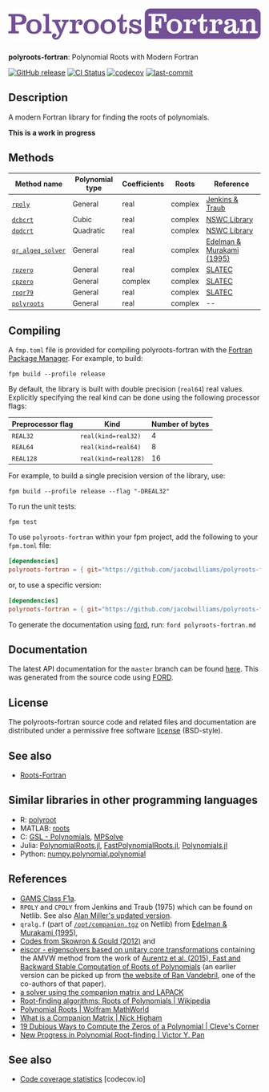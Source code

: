 ![polyroots-fortran](media/logo.png)
============

**polyroots-fortran**: Polynomial Roots with Modern Fortran

[![GitHub release](https://img.shields.io/github/release/jacobwilliams/polyroots-fortran.svg)](https://github.com/jacobwilliams/polyroots-fortran/releases/latest)
[![CI Status](https://github.com/jacobwilliams/polyroots-fortran/actions/workflows/CI.yml/badge.svg)](https://github.com/jacobwilliams/polyroots-fortran/actions)
[![codecov](https://codecov.io/gh/jacobwilliams/polyroots-fortran/branch/master/graph/badge.svg)](https://codecov.io/gh/jacobwilliams/polyroots-fortran)
[![last-commit](https://img.shields.io/github/last-commit/jacobwilliams/polyroots-fortran)](https://github.com/jacobwilliams/polyroots-fortran/commits/master)

## Description

A modern Fortran library for finding the roots of polynomials.

**This is a work in progress**

## Methods

Method name | Polynomial type | Coefficients | Roots | Reference
--- | --- | --- | --- | ---
[`rpoly`](https://jacobwilliams.github.io/polyroots-fortran/proc/rpoly.html) | General | real | complex | [Jenkins & Traub](https://dl.acm.org/doi/10.1145/355637.355643)
[`dcbcrt`](https://jacobwilliams.github.io/polyroots-fortran/proc/dcbcrt.html) | Cubic | real | complex | [NSWC Library](https://github.com/jacobwilliams/nswc)
[`dqdcrt`](https://jacobwilliams.github.io/polyroots-fortran/proc/dqdcrt.html) | Quadratic | real | complex | [NSWC Library](https://github.com/jacobwilliams/nswc)
[`qr_algeq_solver`](https://jacobwilliams.github.io/polyroots-fortran/proc/qr_algeq_solver.html) | General | real | complex | [Edelman & Murakami (1995)](https://www.ams.org/journals/mcom/1995-64-210/S0025-5718-1995-1262279-2/S0025-5718-1995-1262279-2.pdf)
[`rpzero`](https://jacobwilliams.github.io/polyroots-fortran/proc/rpzero.html) | General | real | complex | [SLATEC](https://netlib.org/slatec/src/rpzero.f)
[`cpzero`](https://jacobwilliams.github.io/polyroots-fortran/proc/cpzero.html) | General | complex | complex | [SLATEC](https://netlib.org/slatec/src/cpzero.f)
[`rpqr79`](https://jacobwilliams.github.io/polyroots-fortran/proc/rpqr79.html) | General | real | complex | [SLATEC](https://netlib.org/slatec/src/rpqr79.f)
[`polyroots`](https://jacobwilliams.github.io/polyroots-fortran/proc/polyroots.html) | General | real | complex | --

## Compiling

A `fmp.toml` file is provided for compiling polyroots-fortran with the [Fortran Package Manager](https://github.com/fortran-lang/fpm). For example, to build:

```
fpm build --profile release
```

By default, the library is built with double precision (`real64`) real values. Explicitly specifying the real kind can be done using the following processor flags:

Preprocessor flag | Kind  | Number of bytes
----------------- | ----- | ---------------
`REAL32`  | `real(kind=real32)`  | 4
`REAL64`  | `real(kind=real64)`  | 8
`REAL128` | `real(kind=real128)` | 16

For example, to build a single precision version of the library, use:

```
fpm build --profile release --flag "-DREAL32"
```

To run the unit tests:

```
fpm test
```

To use `polyroots-fortran` within your fpm project, add the following to your `fpm.toml` file:
```toml
[dependencies]
polyroots-fortran = { git="https://github.com/jacobwilliams/polyroots-fortran.git" }
```

or, to use a specific version:
```toml
[dependencies]
polyroots-fortran = { git="https://github.com/jacobwilliams/polyroots-fortran.git", tag = "1.0.0"  }
```

To generate the documentation using [ford](https://github.com/Fortran-FOSS-Programmers/ford), run: ```ford polyroots-fortran.md```

## Documentation

The latest API documentation for the `master` branch can be found [here](https://jacobwilliams.github.io/polyroots-fortran/). This was generated from the source code using [FORD](https://github.com/Fortran-FOSS-Programmers/ford).

## License

The polyroots-fortran source code and related files and documentation are distributed under a permissive free software [license](https://github.com/jacobwilliams/polyroots-fortran/blob/master/LICENSE.md) (BSD-style).

## See also

* [Roots-Fortran](https://github.com/jacobwilliams/roots-fortran)

## Similar libraries in other programming languages

* R: [polyroot](https://stat.ethz.ch/R-manual/R-devel/library/base/html/polyroot.html)
* MATLAB: [roots](https://www.mathworks.com/help/matlab/ref/roots.html)
* C: [GSL - Polynomials](https://www.gnu.org/software/gsl/doc/html/poly.html), [MPSolve](https://numpi.dm.unipi.it/software/mpsolve)
* Julia: [PolynomialRoots.jl](https://github.com/giordano/PolynomialRoots.jl), [FastPolynomialRoots.jl](https://github.com/andreasnoack/FastPolynomialRoots.jl), [Polynomials.jl](https://github.com/JuliaMath/Polynomials.jl)
* Python: [numpy.polynomial.polynomial](https://docs.scipy.org/doc//numpy-1.10.4/reference/routines.polynomials.polynomial.html)


## References

* [GAMS Class F1a](https://gams.nist.gov/cgi-bin/serve.cgi/Class/F1a).
* `RPOLY` and `CPOLY` from Jenkins and Traub (1975) which can be found on Netlib. See also [Alan Miller's updated version](https://jblevins.org/mirror/amiller/rpoly.f90).
* `qralg.f` (part of [`/opt/companion.tgz`](https://netlib.org/opt/companion.tgz) on Netlib) from [Edelman & Murakami (1995)](https://www.ams.org/journals/mcom/1995-64-210/S0025-5718-1995-1262279-2/S0025-5718-1995-1262279-2.pdf),
* [Codes from Skowron & Gould (2012)](http://www.astrouw.edu.pl/~jskowron/cmplx_roots_sg/) and
* [eiscor - eigensolvers based on unitary core transformations](https://github.com/eiscor/eiscor) containing the AMVW method from the work of [Aurentz et al. (2015), Fast and Backward Stable Computation of Roots of Polynomials](https://doi.org/10.1137/140983434) (an earlier version can be picked up from [the website of Ran Vandebril](https://people2.cs.kuleuven.be/~raf.vandebril/homepage/software/companion_qr.php?menu=5), one of the co-authors of that paper).
* [a solver using the companion matrix and LAPACK](https://fortran-lang.discourse.group/t/cardanos-solution-of-the-cubic-equation/111/5?u=ivanpribec)
* [Root-finding algorithms: Roots of Polynomials | Wikipedia](https://en.wikipedia.org/wiki/Root-finding_algorithms#Roots_of_polynomials)
* [Polynomial Roots | Wolfram MathWorld](https://mathworld.wolfram.com/PolynomialRoots.html)
* [What is a Companion Matrix | Nick Higham](https://nhigham.com/2021/03/23/what-is-a-companion-matrix/)
* [19 Dubious Ways to Compute the Zeros of a Polynomial | Cleve's Corner](https://blogs.mathworks.com/cleve/2016/06/27/19-dubious-ways-to-compute-the-zeros-of-a-polynomial/)
* [New Progress in Polynomial Root-finding | Victor Y. Pan](https://arxiv.org/pdf/1805.12042.pdf)

## See also

 * [Code coverage statistics](https://app.codecov.io/gh/jacobwilliams/polyroots-fortran) [codecov.io]
